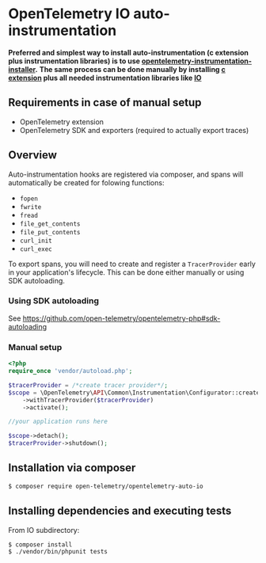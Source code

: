 # OpenTelemetry IO auto-instrumentation

**Preferred and simplest way to install auto-instrumentation (c extension plus instrumentation libraries) is to use [opentelemetry-instrumentation-installer](https://github.com/open-telemetry/opentelemetry-php-contrib/tree/main/src/AutoInstrumentationInstaller).**
**The same process can be done manually by installing [c extension](https://github.com/open-telemetry/opentelemetry-php-instrumentation#installation) plus all needed instrumentation libraries like [IO](https://github.com/open-telemetry/opentelemetry-php-contrib/tree/main/src/Instrumentation/IO#Installation-via-composer)**


## Requirements in case of manual setup

* OpenTelemetry extension
* OpenTelemetry SDK and exporters (required to actually export traces)

## Overview
Auto-instrumentation hooks are registered via composer, and spans will automatically be created for
folowing functions:
- `fopen`
- `fwrite`
- `fread`
- `file_get_contents`
- `file_put_contents`
- `curl_init`
- `curl_exec`

To export spans, you will need to create and register a `TracerProvider` early in your application's
lifecycle. This can be done either manually or using SDK autoloading.

### Using SDK autoloading

See https://github.com/open-telemetry/opentelemetry-php#sdk-autoloading

### Manual setup

```php
<?php
require_once 'vendor/autoload.php';

$tracerProvider = /*create tracer provider*/;
$scope = \OpenTelemetry\API\Common\Instrumentation\Configurator::create()
    ->withTracerProvider($tracerProvider)
    ->activate();

//your application runs here

$scope->detach();
$tracerProvider->shutdown();
```

## Installation via composer

```bash
$ composer require open-telemetry/opentelemetry-auto-io
```

## Installing dependencies and executing tests

From IO subdirectory:

```bash
$ composer install
$ ./vendor/bin/phpunit tests
```